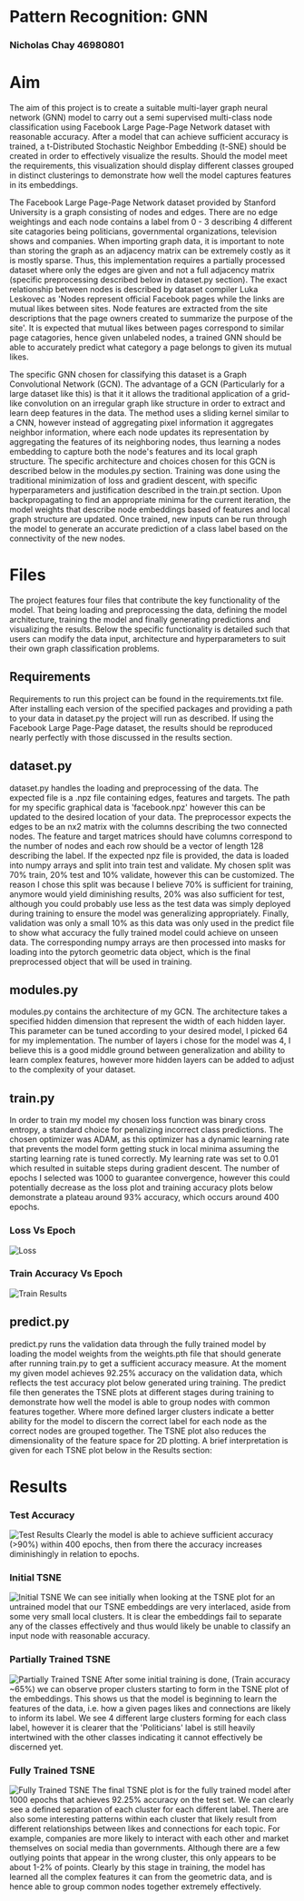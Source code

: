 # Pattern Recognition: GNN
### Nicholas Chay 46980801

# Aim
The aim of this project is to create a suitable multi-layer graph neural network (GNN) model to carry out a semi supervised multi-class node classification using Facebook Large Page-Page Network dataset with reasonable accuracy. After a model that can achieve sufficient accuracy is trained, a t-Distributed Stochastic Neighbor Embedding (t-SNE) should be created in order to effectively visualize the results. Should the model meet the requirements, this visualization should display different classes grouped in distinct clusterings to demonstrate how well the model captures features in its embeddings.

The Facebook Large Page-Page Network dataset provided by Stanford University is a graph consisting of nodes and edges. There are no edge weightings and each node contains a label from 0 - 3 describing 4 different site catagories being politicians, governmental organizations, television shows and companies. When importing graph data, it is important to note than storing the graph as an adjacency matrix can be extremely costly as it is mostly sparse. Thus, this implementation requires a partially processed dataset where only the edges are given and not a full adjacency matrix (specific preprocessing described below in dataset.py section). The exact relationship between nodes is described by dataset compiler Luka Leskovec as 'Nodes represent official Facebook pages while the links are mutual likes between sites. Node features are extracted from the site descriptions that the page owners created to summarize the purpose of the site'. It is expected that mutual likes between pages correspond to similar page catagories, hence given unlabeled nodes, a trained GNN should be able to accurately predict what category a page belongs to given its mutual likes. 

The specific GNN chosen for classifying this dataset is a Graph Convolutional Network (GCN). The advantage of a GCN (Particularly for a large dataset like this) is that it it allows the traditional application of a grid-like convolution on an irregular graph like structure in order to extract and learn deep features in the data. The method uses a sliding kernel similar to a CNN, however instead of aggregating pixel information it aggregates neighbor information, where each node updates its representation by aggregating the features of its neighboring nodes, thus learning a nodes embedding to capture both the node's features and its local graph structure. The specific architecture and choices chosen for this GCN is described below in the modules.py section. Training was done using the traditional minimization of loss and gradient descent, with specific hyperparameters and justification described in the train.pt section. Upon backpropagating to find an appropriate minima for the current iteration, the model weights that describe node embeddings based of features and local graph structure are updated. Once trained, new inputs can be run through the model to generate an accurate prediction of a class label based on the connectivity of the new nodes. 
# Files
The project features four files that contribute the key functionality of the model. That being loading and preprocessing the data, defining the model architecture, training the model and finally generating predictions and visualizing the results. Below the specific functionality is detailed such that users can modify the data input, architecture and hyperparameters to suit their own graph classification problems. 
## Requirements
Requirements to run this project can be found in the requirements.txt file. After installing each version of the specified packages and providing a path to your data in dataset.py the project will run as described. If using the Facebook Large Page-Page dataset, the results should be reproduced nearly perfectly with those discussed in the results section. 

## dataset.py
dataset.py handles the loading and preprocessing of the data. The expected file is a .npz file containing edges, features and targets. The path for my specific graphical data is 'facebook.npz' however this can be updated to the desired location of your data. The preprocessor expects the edges to be an nx2 matrix with the columns describing the two connected nodes. The feature and target matrices should have columns correspond to the number of nodes and each row should be a vector of length 128 describing the label. If the expected npz file is provided, the data is loaded into numpy arrays and split into train test and validate. My chosen split was 70% train, 20% test and 10% validate, however this can be customized. The reason I chose this split was because I believe 70% is sufficient for training, anymore would yield diminishing results, 20% was also sufficient for test, although you could probably use less as the test data was simply deployed during training to ensure the model was generalizing appropriately. Finally, validation was only a small 10% as this data was only used in the predict file to show what accuracy the fully trained model could achieve on unseen data. The corresponding numpy arrays are then processed into masks for loading into the pytorch geometric data object, which is the final preprocessed object that will be used in training. 

## modules.py
modules.py contains the architecture of my GCN. The architecture takes a specified hidden dimension that represent the width of each hidden layer. This parameter can be tuned according to your desired model, I picked 64 for my implementation. The number of layers i chose for the model was 4, I believe this is a good middle ground between generalization and ability to learn complex features, however more hidden layers can be added to adjust to the complexity of your dataset. 

## train.py
In order to train my model my chosen loss function was binary cross entropy, a standard choice for penalizing incorrect class predictions. The chosen optimizer was ADAM, as this optimizer has a dynamic learning rate that prevents the model form getting stuck in local minima assuming the starting learning rate is tuned correctly. My learning rate was set to 0.01 which resulted in suitable steps during gradient descent. The number of epochs I selected was 1000 to guarantee convergence, however this could potentially decrease as the loss plot and training accuracy plots below demonstrate a plateau around 93% accuracy, which occurs around 400 epochs. 

### Loss Vs Epoch
![Loss](graphs/loss.png)

### Train Accuracy Vs Epoch
![Train Results](graphs/train_acc.png)

## predict.py
predict.py runs the validation data through the fully trained model by loading the model weights from the weights.pth file that should generate after running train.py to get a sufficient accuracy measure. At the moment my given model achieves 92.25% accuracy on the validation data, which reflects the test accuracy plot below generated uring training. The predict file then generates the TSNE plots at different stages during training to demonstrate how well the model is able to group nodes with common features together. Where more defined larger clusters indicate a better ability for the model to discern the correct label for each node as the correct nodes are grouped together. The TSNE plot also reduces the dimensionality of the feature space for 2D plotting. A brief interpretation is given for each TSNE plot below in the Results section:


# Results 
### Test Accuracy
![Test Results](graphs/test_acc.png)
Clearly the model is able to achieve sufficient accuracy (>90%) within 400 epochs, then from there the accuracy increases diminishingly in relation to epochs. 

### Initial TSNE
![Initial TSNE](graphs/TSNE1.png)
We can see initially when looking at the TSNE plot for an untrained model that our TSNE embeddings are very interlaced, aside from some very small local clusters. It is clear the embeddings fail to separate any of the classes effectively and thus would likely be unable to classify an input node with reasonable accuracy. 

### Partially Trained TSNE
![Partially Trained TSNE](graphs/TSNE2.png)
After some initial training is done, (Train accuracy ~65%) we can observe proper clusters starting to form in the TSNE plot of the embeddings. This shows us that the model is beginning to learn the features of the data, i.e. how a given pages likes and connections are likely to inform its label. We see 4 different large clusters forming for each class label, however it is clearer that the 'Politicians' label is still heavily intertwined with the other classes indicating it cannot effectively be discerned yet.

### Fully Trained TSNE
![Fully Trained TSNE](graphs/TSNE3.png)
The final TSNE plot is for the fully trained model after 1000 epochs that achieves 92.25% accuracy on the test set. We can clearly see a defined separation of each cluster for each different label. There are also some interesting patterns within each cluster that likely result from different relationships between likes and connections for each topic. For example, companies are more likely to interact with each other and market themselves on social media than governments. Although there are a few outlying points that appear in the wrong cluster, this only appears to be about 1-2% of points. Clearly by this stage in training, the model has learned all the complex features it can from the geometric data, and is hence able to group common nodes together extremely effectively. 


